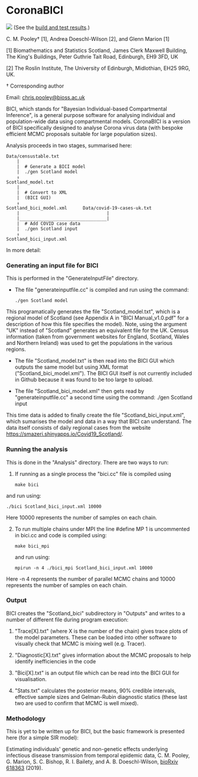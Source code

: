 
# CoronaBICI

![](https://github.com/ScottishCovidResponse/CoronaBICI/workflows/CI/badge.svg?branch=master) (See the [build and test results](https://github.com/ScottishCovidResponse/CoronaBICI/actions?query=workflow%3ACI).)

C. M. Pooley† [1], Andrea Doeschl-Wilson [2], and Glenn Marion [1]

[1] Biomathematics and Statistics Scotland, James Clerk Maxwell Building, The King's Buildings, Peter Guthrie Tait Road, Edinburgh, EH9 3FD, UK 

[2] The Roslin Institute, The University of Edinburgh, Midlothian, EH25 9RG, UK. 

† Corresponding author

Email: [chris.pooley@bioss.ac.uk](mailto:chris.pooley@bioss.ac.uk)

BICI, which stands for "Bayesian Individual-based Compartmental Inference", is a general purpose software for analysing individual and population-wide data using compartmental models. CoronaBICI is a version of BICI specifically designed to analyse Corona virus data (with bespoke efficient MCMC proposals suitable for large population sizes).

Analysis proceeds in two stages, summarised here:

```
Data/censustable.txt
    |
    |  # Generate a BICI model
    |  ./gen Scotland model
    ↓
Scotland_model.txt
    |
    |  # Convert to XML
    |  (BICI GUI)
    ↓
Scotland_bici_model.xml      Data/covid-19-cases-uk.txt
    |                                 |
    |_________________________________|
    |  # Add COVID case data
    |  ./gen Scotland input
    ↓
Scotland_bici_input.xml
```

In more detail:

### Generating an input file for BICI

This is performed in the "GenerateInputFile" directory. 
* The file "generateinputfile.cc" is compiled and run using the command:
  ```
  ./gen Scotland model
  ```
This programatically generates the file "Scotland_model.txt", which is a regional model of Scotland (see Appendix A in "BICI Manual_v1.0.pdf" for a description of how this file specifies the model). Note, using the argument "UK" instead of "Scotland" generates an equivalent file for the UK. Census information (taken from government websites for England, Scotland, Wales and Northern Ireland) was used to get the populations in the various regions.

* The file "Scotland_model.txt" is then read into the BICI GUI which outputs the same model but using XML format ("Scotland_bici_model.xml"). The BICI GUI itself is not currently included in Github because it was found to be too large to upload.

* The file "Scotland_bici_model.xml" then gets read by "generateinputfile.cc" a second time using the command:
./gen Scotland input

This time data is added to finally create the file "Scotland_bici_input.xml", which sumarises the model and data in a way that BICI can understand. The data itself consists of daily regional cases from the website https://smazeri.shinyapps.io/Covid19_Scotland/.   


### Running the analysis

This is done in the "Analysis" directory. There are two ways to run: 

1. If running as a single process the "bici.cc" file is compiled using
   ```
   make bici
   ```
and run using:
   ```
   ./bici Scotland_bici_input.xml 10000
   ```
   Here 10000 represents the number of samples on each chain. 

2. To run multiple chains under MPI the line #define MP 1 is uncommented in bici.cc and code is compiled using:
   ```
   make bici_mpi
   ```
   and run using:        
   ```
   mpirun -n 4 ./bici_mpi Scotland_bici_input.xml 10000
   ```
Here -n 4 represents the number of parallel MCMC chains and 10000 represents the number of samples on each chain. 

### Output

BICI creates the "Scotland_bici" subdirectory in "Outputs" and  writes to a number of different file during program execution:

1. "Trace[X].txt" (where X is the number of the chain) gives trace plots of the model parameters. These can be loaded into other software to visually check that MCMC is mixing well (e.g. Tracer).

2. "Diagnostic[X].txt" gives information about the MCMC proposals to help identify inefficiencies in the code

3. "Bici[X].txt" is an output file which can be read into the BICI GUI for visualisation.

4. "Stats.txt" calculates the posterior means, 90% credible intervals, effective sample sizes and Gelman-Rubin diagnostic statics (these last two are used to confirm that MCMC is well mixed).

### Methodology

This is yet to be written up for BICI, but the basic framework is presented here (for a simple SIR model):

Estimating individuals' genetic and non-genetic effects underlying infectious disease transmission from temporal epidemic data, C. M. Pooley, G. Marion, S. C. Bishop, R. I. Bailety, and A. B. Doeschl-Wilson, [bioRxiv 618363](https://www.biorxiv.org/content/10.1101/618363v3.full) (2019).

